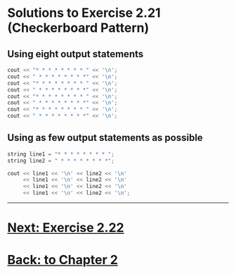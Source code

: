 # Solutions to Exercise 2.21 (Checkerboard Pattern)

## Using eight output statements
```cpp
cout << "* * * * * * * * " << '\n';
cout << " * * * * * * * *" << '\n';
cout << "* * * * * * * * " << '\n';
cout << " * * * * * * * *" << '\n';
cout << "* * * * * * * * " << '\n';
cout << " * * * * * * * *" << '\n';
cout << "* * * * * * * * " << '\n';
cout << " * * * * * * * *" << '\n';
```

## Using as few output statements as possible
```cpp
string line1 = "* * * * * * * * ";
string line2 = " * * * * * * * *";

cout << line1 << '\n' << line2 << '\n'
     << line1 << '\n' << line2 << '\n'
     << line1 << '\n' << line2 << '\n'
     << line1 << '\n' << line2 << '\n';
```
---
# [Next: Exercise 2.22](02_22.md)
# [Back: to Chapter 2](README.md)